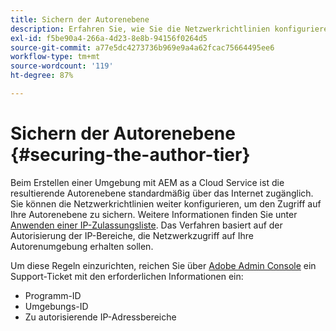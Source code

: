 ```yaml
---
title: Sichern der Autorenebene
description: Erfahren Sie, wie Sie die Netzwerkrichtlinien konfigurieren, um den Zugriff auf Ihre Autorenstufe zu sichern.
exl-id: f5be90a4-266a-4d23-8e8b-94156f0264d5
source-git-commit: a77e5dc4273736b969e9a4a62fcac75664495ee6
workflow-type: tm+mt
source-wordcount: '119'
ht-degree: 87%

---
```


# Sichern der Autorenebene {#securing-the-author-tier}

Beim Erstellen einer Umgebung mit AEM as a Cloud Service ist die resultierende Autorenebene standardmäßig über das Internet zugänglich. Sie können die Netzwerkrichtlinien weiter konfigurieren, um den Zugriff auf Ihre Autorenebene zu sichern. Weitere Informationen finden Sie unter [Anwenden einer IP-Zulassungsliste](https://experienceleague.adobe.com/docs/experience-manager-cloud-service/content/implementing/using-cloud-manager/ip-allow-lists/apply-allow-list.html?lang=de). Das Verfahren basiert auf der Autorisierung der IP-Bereiche, die Netzwerkzugriff auf Ihre Autorenumgebung erhalten sollen.

Um diese Regeln einzurichten, reichen Sie über [Adobe Admin Console](https://adminconsole.adobe.com/) ein Support-Ticket mit den erforderlichen Informationen ein:

* Programm-ID
* Umgebungs-ID
* Zu autorisierende IP-Adressbereiche

